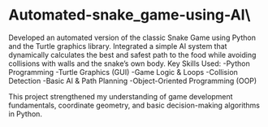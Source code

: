 # Automated-snake_game-using-AI\
Developed an automated version of the classic Snake Game using Python and the Turtle graphics library. Integrated a simple AI system that dynamically calculates the best and safest path to the food while avoiding collisions with walls and the snake’s own body.
Key Skills Used:
-Python Programming
-Turtle Graphics (GUI)
-Game Logic & Loops
-Collision Detection
-Basic AI & Path Planning
-Object-Oriented Programming (OOP)

This project strengthened my understanding of game development fundamentals, coordinate geometry, and basic decision-making algorithms in Python.

